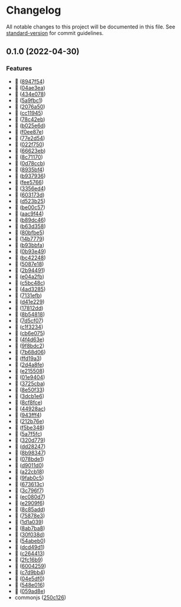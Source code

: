 # Changelog

All notable changes to this project will be documented in this file. See [standard-version](https://github.com/conventional-changelog/standard-version) for commit guidelines.

## 0.1.0 (2022-04-30)


### Features

* :rocket: ([8947f54](https://github.com/visionworksco/nodejs-template/commit/8947f54d0c1c295ea8a46fa77daea0e36829ca1e))
* :rocket: ([04ae3ea](https://github.com/visionworksco/nodejs-template/commit/04ae3ea70b226841d124220fef4aae1919aa1835))
* :rocket: ([434e078](https://github.com/visionworksco/nodejs-template/commit/434e078b009e170514d4fef5c1dd3992f17c94fe))
* :rocket: ([5a9fbc1](https://github.com/visionworksco/nodejs-template/commit/5a9fbc10a63dab6e671e7daa16ad727176bbd4a4))
* :rocket: ([2076a50](https://github.com/visionworksco/nodejs-template/commit/2076a50a49235573e78e92351cdac78cc0bc1157))
* :rocket: ([cc11945](https://github.com/visionworksco/nodejs-template/commit/cc119458026806f667bed3706e216f2884df2a39))
* :rocket: ([78c42eb](https://github.com/visionworksco/nodejs-template/commit/78c42eb9a597180a2514cca365f026cd4a204873))
* :rocket: ([b025e6d](https://github.com/visionworksco/nodejs-template/commit/b025e6d0902a74dac7d696f8ccda8653f4de54e5))
* :rocket: ([f0ee87e](https://github.com/visionworksco/nodejs-template/commit/f0ee87e933f866700e0254855446a938dfc2c652))
* :rocket: ([77e2d54](https://github.com/visionworksco/nodejs-template/commit/77e2d549e0d471a543b546b9e3cf723f6e045ff2))
* :rocket: ([022f750](https://github.com/visionworksco/nodejs-template/commit/022f7502455534f6329c00090560d02d40a0c15e))
* :rocket: ([66623eb](https://github.com/visionworksco/nodejs-template/commit/66623eb90e4551999114e8a54cf4e16cf8e11ed0))
* :rocket: ([8c71170](https://github.com/visionworksco/nodejs-template/commit/8c711700cea6d79816a35d6faf60c0d4767491dc))
* :rocket: ([0d78ccb](https://github.com/visionworksco/nodejs-template/commit/0d78ccbac52b440e8f99dcf664c3aa79f7490ba4))
* :rocket: ([8935bf4](https://github.com/visionworksco/nodejs-template/commit/8935bf4b067f35640687d458a47d06b119bbcb60))
* :rocket: ([b937936](https://github.com/visionworksco/nodejs-template/commit/b9379362994fbc6fa9a20600b11d56f15b49283d))
* :rocket: ([fee5766](https://github.com/visionworksco/nodejs-template/commit/fee576652aa043a4c96b06558aca7fc3dd646fb5))
* :rocket: ([3356ed4](https://github.com/visionworksco/nodejs-template/commit/3356ed4813a7b67a79241c005fba2bd44ea01ea6))
* :rocket: ([603173d](https://github.com/visionworksco/nodejs-template/commit/603173d3cc2ec4d37de555159cdab8f6e1c64ca8))
* :rocket: ([d523b25](https://github.com/visionworksco/nodejs-template/commit/d523b25e784d90df6c533d9d286b82ee32c1c00b))
* :rocket: ([be00c57](https://github.com/visionworksco/nodejs-template/commit/be00c57506853ac9d0af7b2de22ca156e35558dd))
* :rocket: ([aac9f44](https://github.com/visionworksco/nodejs-template/commit/aac9f44aab55da7d1922deac49890ec1bdd9672a))
* :rocket: ([b89dc46](https://github.com/visionworksco/nodejs-template/commit/b89dc46239ef739cccc7f652b86b4916e3546a1a))
* :rocket: ([b63d358](https://github.com/visionworksco/nodejs-template/commit/b63d35842eda3253c8deee89f9f8562228d1258d))
* :rocket: ([80bfbe5](https://github.com/visionworksco/nodejs-template/commit/80bfbe5e012e07baff0109338eb69b5d52197f74))
* :rocket: ([14b7779](https://github.com/visionworksco/nodejs-template/commit/14b7779bffc5b6e31e14b43d5c69e76401885ee1))
* :rocket: ([b93bbfa](https://github.com/visionworksco/nodejs-template/commit/b93bbfa423013ad3df66299d769d5bfad578ae29))
* :rocket: ([0b93e49](https://github.com/visionworksco/nodejs-template/commit/0b93e49b7b18e9ed23f1626b61f68a6027ffdcab))
* :rocket: ([bc42248](https://github.com/visionworksco/nodejs-template/commit/bc4224845fe4407d78908b1aeba3f7125296787a))
* :rocket: ([5087e18](https://github.com/visionworksco/nodejs-template/commit/5087e18e20588d605fb6ff101cb77b4df5841293))
* :rocket: ([2b94491](https://github.com/visionworksco/nodejs-template/commit/2b94491d8c671ca57c2d5f61ac5dc1e3f07e000c))
* :rocket: ([e04a2fb](https://github.com/visionworksco/nodejs-template/commit/e04a2fb89d396fe57ce1f5b160904b0cd47463ff))
* :rocket: ([c5bc48c](https://github.com/visionworksco/nodejs-template/commit/c5bc48c20a375c14813bdefc5b0ca3c3df4b2c7b))
* :rocket: ([4ad3285](https://github.com/visionworksco/nodejs-template/commit/4ad32858a0e369f76b56e1a8e816b4cc4e72d5d7))
* :rocket: ([7131efb](https://github.com/visionworksco/nodejs-template/commit/7131efb743bee598b16bcb1f92dbdbfddd46f691))
* :rocket: ([d41e229](https://github.com/visionworksco/nodejs-template/commit/d41e229a34424c6bdb6fe7785e9da92886809755))
* :rocket: ([17812dd](https://github.com/visionworksco/nodejs-template/commit/17812dddaed68369e9307ee0a93c5d8c20385293))
* :rocket: ([8b54818](https://github.com/visionworksco/nodejs-template/commit/8b54818a2c57f74e9d9df2ea908bba578258ac59))
* :rocket: ([7d5cf07](https://github.com/visionworksco/nodejs-template/commit/7d5cf0734bd0abb89e36caf619ad18b484209cba))
* :rocket: ([c1f3234](https://github.com/visionworksco/nodejs-template/commit/c1f3234553c7106900283623b4589f41be33aff2))
* :rocket: ([cb6e075](https://github.com/visionworksco/nodejs-template/commit/cb6e075b020e93d87320cdcc03b6a83a70ed7192))
* :rocket: ([4f4d63e](https://github.com/visionworksco/nodejs-template/commit/4f4d63e979676dd4e4799577f629d790cf193f6c))
* :rocket: ([9f8bdc2](https://github.com/visionworksco/nodejs-template/commit/9f8bdc24977447323f84ee89e5b2f54b3e18c9b4))
* :rocket: ([7b68d06](https://github.com/visionworksco/nodejs-template/commit/7b68d061c48bef00e2350f1bdfe9d16cb509fdcc))
* :rocket: ([ffd19a3](https://github.com/visionworksco/nodejs-template/commit/ffd19a355d3e59126db52abb5184bff782a27993))
* :rocket: ([2d4a8fe](https://github.com/visionworksco/nodejs-template/commit/2d4a8fee8b568c690ed69d45abdb5d3519c0b498))
* :rocket: ([e215508](https://github.com/visionworksco/nodejs-template/commit/e215508714d3d6b4f083170e40ee15438900cf2d))
* :rocket: ([01e9404](https://github.com/visionworksco/nodejs-template/commit/01e9404cf19d558af450f1c0d4f373d487fba3f4))
* :rocket: ([3725cba](https://github.com/visionworksco/nodejs-template/commit/3725cbab901f662e9023c11701d98f5e0a72e2e2))
* :rocket: ([8e50f33](https://github.com/visionworksco/nodejs-template/commit/8e50f330a9bcbfea4a418e4b45f8cd081c95bc62))
* :rocket: ([3dcb1e6](https://github.com/visionworksco/nodejs-template/commit/3dcb1e61ebc4d0a3822b0203c562e3aa6d8483ad))
* :rocket: ([8cf8fce](https://github.com/visionworksco/nodejs-template/commit/8cf8fced65fd405828372a2ebde888884874e953))
* :rocket: ([44928ac](https://github.com/visionworksco/nodejs-template/commit/44928ac229ad2e7ef2f58935e4c6bd2d852ce8aa))
* :rocket: ([943fff4](https://github.com/visionworksco/nodejs-template/commit/943fff43dc371ece052db4d23f5d8ae05f77d5b6))
* :rocket: ([212b76e](https://github.com/visionworksco/nodejs-template/commit/212b76e569c567245dd3996b4fff746edc1e7629))
* :rocket: ([f5be348](https://github.com/visionworksco/nodejs-template/commit/f5be34875a09612787380ec17868187a0c5c0887))
* :rocket: ([5a7f5fc](https://github.com/visionworksco/nodejs-template/commit/5a7f5fcd02fe9c17afd41adde38ec46374b9f2d5))
* :rocket: ([320d779](https://github.com/visionworksco/nodejs-template/commit/320d779db0e924de0f423822fd3369082e348a5f))
* :rocket: ([dd28247](https://github.com/visionworksco/nodejs-template/commit/dd2824704eaa96468a56678a40bd7133ed882b06))
* :rocket: ([8b98347](https://github.com/visionworksco/nodejs-template/commit/8b9834731bec32c73a01e560afa6845293577ef0))
* :rocket: ([078bde1](https://github.com/visionworksco/nodejs-template/commit/078bde135ac4130d4d844a334b34e2d782ce7cd9))
* :rocket: ([d9011d0](https://github.com/visionworksco/nodejs-template/commit/d9011d078040b987f3aa6e6035afbced3fd20bf2))
* :rocket: ([a22cb18](https://github.com/visionworksco/nodejs-template/commit/a22cb18a6c0c454fcbe376daa3ea2313f0520e3c))
* :rocket: ([9fab0c5](https://github.com/visionworksco/nodejs-template/commit/9fab0c5411c77428936cdcb3eabab502f5397a31))
* :rocket: ([673613c](https://github.com/visionworksco/nodejs-template/commit/673613cc2c5ed986190c768bbe9dd731f3de3cbe))
* :rocket: ([3c796f7](https://github.com/visionworksco/nodejs-template/commit/3c796f74d4435532ffd6fe39d0cf24fd555f4b18))
* :rocket: ([ec080d7](https://github.com/visionworksco/nodejs-template/commit/ec080d732aea84dc0fc81d98a500fb46566d038a))
* :rocket: ([e2909f6](https://github.com/visionworksco/nodejs-template/commit/e2909f608f85a6c6e3e6af8af5aceb9816c78f6e))
* :rocket: ([8c85add](https://github.com/visionworksco/nodejs-template/commit/8c85add70de98915664005958fdc0fa1a1d55aa2))
* :rocket: ([75878e3](https://github.com/visionworksco/nodejs-template/commit/75878e35ae2beaff9d4a00bf2ff719a8c73dd02e))
* :rocket: ([1d1a039](https://github.com/visionworksco/nodejs-template/commit/1d1a0398e623a39242d068a5ae49670aea651650))
* :rocket: ([8ab7ba8](https://github.com/visionworksco/nodejs-template/commit/8ab7ba8a529a27d57a11ef77810f92a866a7be79))
* :rocket: ([30f038d](https://github.com/visionworksco/nodejs-template/commit/30f038d39a841fea193ad3f6186019a41f806d3f))
* :rocket: ([54abeb0](https://github.com/visionworksco/nodejs-template/commit/54abeb0a11452f11c9bb7620780349f3fecfa632))
* :rocket: ([dcd49d1](https://github.com/visionworksco/nodejs-template/commit/dcd49d1728caddd36a6f518432f4b02f5e0ff55b))
* :rocket: ([c264413](https://github.com/visionworksco/nodejs-template/commit/c26441311cc4de52aa2d8a1ad10fa7653087b156))
* :rocket: ([2fc16b9](https://github.com/visionworksco/nodejs-template/commit/2fc16b943813a312f7b03693514853469fffb2bb))
* :rocket: ([6004259](https://github.com/visionworksco/nodejs-template/commit/6004259126b85a8d2b966fb919cbefa07166a1f7))
* :rocket: ([c7d9bb4](https://github.com/visionworksco/nodejs-template/commit/c7d9bb41be7d026ef5f8fdb6cc20dd2f26aaf803))
* :rocket: ([04e5df0](https://github.com/visionworksco/nodejs-template/commit/04e5df02e1d71a8339aaef99db835439e86d7317))
* :rocket: ([548e016](https://github.com/visionworksco/nodejs-template/commit/548e0167d85601646c03e03322104e20b91fb4f3))
* :rocket: ([059ad8e](https://github.com/visionworksco/nodejs-template/commit/059ad8e29d5b76d96abd9d41f330e2e4dea7f4f7))
* commonjs ([250c126](https://github.com/visionworksco/nodejs-template/commit/250c1268a797abc362ee70359feaf17bd9be78dd))
